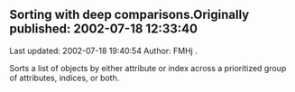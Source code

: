 ## Sorting with deep comparisons.Originally published: 2002-07-18 12:33:40 
Last updated: 2002-07-18 19:40:54 
Author: FMHj . 
 
Sorts a list of objects by either attribute or index across a prioritized group of attributes, indices, or both.